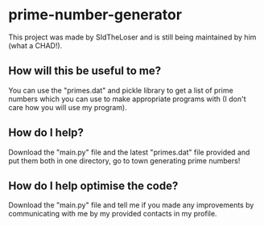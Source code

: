 # prime-number-generator
This project was made by SIdTheLoser and is still being maintained by him (what a CHAD!).
## How will this be useful to me?
You can use the "primes.dat" and pickle library to get a list of prime numbers which you can use to make appropriate programs with (I don't care how you will use my program).
## How do I help?
Download the "main.py" file and the latest "primes.dat" file provided and put them both in one directory, go to town generating prime numbers!
## How do I help optimise the code?
Download the "main.py" file and tell me if you made any improvements by communicating with me by my provided contacts in my profile.
